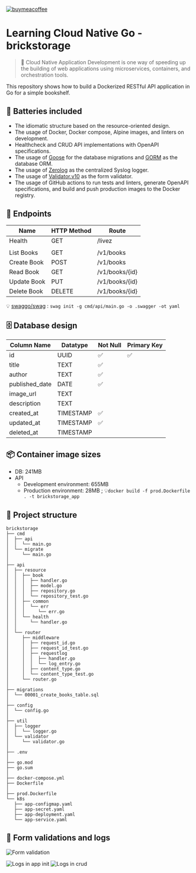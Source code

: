 [![buymeacoffee](https://img.shields.io/badge/Buy%20me%20a%20coffee-dumindu-FFDD00?style=for-the-badge&logo=buymeacoffee&logoColor=ffffff&labelColor=333333)](https://www.buymeacoffee.com/dumindu)


# Learning Cloud Native Go - brickstorage
> 🌱 Cloud Native Application Development is one way of speeding up the building of web applications using microservices, containers, and orchestration tools.

This repository shows how to build a Dockerized RESTful API application in Go for a simple bookshelf.

## 🔋 Batteries included

- The idiomatic structure based on the resource-oriented design.
- The usage of Docker, Docker compose, Alpine images, and linters on development.
- Healthcheck and CRUD API implementations with OpenAPI specifications.
- The usage of [Goose](https://github.com/pressly/goose) for the database migrations and [GORM](https://gorm.io/) as the database ORM.
- The usage of [Zerolog](https://github.com/rs/zerolog) as the centralized Syslog logger.
- The usage of [Validator.v10](https://github.com/go-playground/validator) as the form validator.
- The usage of GitHub actions to run tests and linters, generate OpenAPI specifications, and build and push production images to the Docker registry.

## 🚀 Endpoints

| Name        | HTTP Method | Route          |
|-------------|-------------|----------------|
| Health      | GET         | /livez         |
|             |             |                |
| List Books  | GET         | /v1/books      |
| Create Book | POST        | /v1/books      |
| Read Book   | GET         | /v1/books/{id} |
| Update Book | PUT         | /v1/books/{id} |
| Delete Book | DELETE      | /v1/books/{id} |

💡 [swaggo/swag](https://github.com/swaggo/swag) : `swag init -g cmd/api/main.go -o .swagger -ot yaml`

## 🗄️ Database design

| Column Name    | Datatype  | Not Null | Primary Key |
|----------------|-----------|----------|-------------|
| id             | UUID      | ✅        | ✅           |
| title          | TEXT      | ✅        |             |
| author         | TEXT      | ✅        |             |
| published_date | DATE      | ✅        |             |
| image_url      | TEXT      |          |             |
| description    | TEXT      |          |             |
| created_at     | TIMESTAMP | ✅        |             |
| updated_at     | TIMESTAMP | ✅        |             |
| deleted_at     | TIMESTAMP |          |             |

## 📦 Container image sizes

- DB: 241MB
- API
    - Development environment: 655MB
    - Production environment: 28MB ; 💡`docker build -f prod.Dockerfile . -t brickstorage_app`

## 📁 Project structure

```shell
brickstorage
├── cmd
│  ├── api
│  │  └── main.go
│  └── migrate
│     └── main.go
│
├── api
│  ├── resource
│  │  ├── book
│  │  │  ├── handler.go
│  │  │  ├── model.go
│  │  │  ├── repository.go
│  │  │  └── repository_test.go
│  │  ├── common
│  │  │  └── err
│  │  │     └── err.go
│  │  └── health
│  │     └── handler.go
│  │
│  └── router
│     ├── middleware
│     │  ├── request_id.go
│     │  ├── request_id_test.go
│     │  ├── requestlog
│     │  │  ├── handler.go
│     │  │  └── log_entry.go
│     │  ├── content_type.go
│     │  └── content_type_test.go
│     └── router.go
│
├── migrations
│  └── 00001_create_books_table.sql
│
├── config
│  └── config.go
│
├── util
│  ├── logger
│  │  └── logger.go
│  └── validator
│     └── validator.go
│
├── .env
│
├── go.mod
├── go.sum
│
├── docker-compose.yml
├── Dockerfile
│
├── prod.Dockerfile
└── k8s
   ├── app-configmap.yaml
   ├── app-secret.yaml
   ├── app-deployment.yaml
   └── app-service.yaml
```

## 📸 Form validations and logs
![Form validation](doc/assets/form_validation.png)

![Logs in app init](doc/assets/logs_app_init.png)
![Logs in crud](doc/assets/logs_crud.png)
